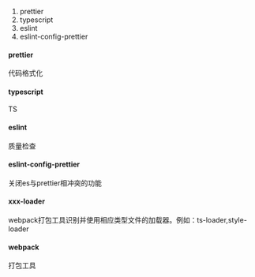 1. prettier
2. typescript
3. eslint
4. eslint-config-prettier

#### prettier
代码格式化
#### typescript
TS
#### eslint
质量检查
#### eslint-config-prettier
关闭es与prettier相冲突的功能
#### xxx-loader
webpack打包工具识别并使用相应类型文件的加载器。例如：ts-loader,style-loader
#### webpack
打包工具
